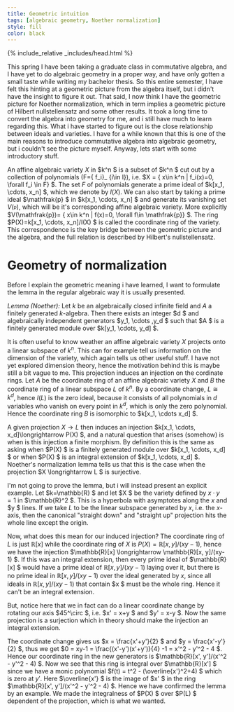 ```yaml
---
title: Geometric intuition
tags: [algebraic geometry, Noether normalization]
style: fill
color: black
---
```


{% include_relative _includes/head.html %}

This spring I have been taking a graduate class in commutative algebra, and I have yet to do algebraic geometry in a proper way, and have only gotten a small taste while writing my bachelor thesis. So this entire semester, I have felt this hinting at a geometric picture from the algebra itself, but i didn't have the insight to figure it out. That said, I now think I have the geometric picture for Noether normalization, which in term implies a geometric picture of Hilbert nullstellensatz and some other results. It took a long time to convert the algebra into geometry for me, and i still have much to learn regarding this. What i have started to figure out is the close relationship between ideals and varieties. I have for a while known that this is one of the main reasons to introduce commutative algebra into algebraic geometry, but i couldn't see the picture myself. Anyway, lets start with some introductory stuff. 

An affine algebraic variety $X$ in $k^n $ is a subset of $k^n $ cut out by a collection of polynomials \(F=\{ f_i\}_ {i\in I}\), i.e. $X = \{ x\in k^n | f_i(x)=0, \forall f_i \in F\} $. The set $F$ of polynomials generate a prime ideal of $k[x_1, \cdots, x_n] $, which we denote by $I(X)$. We can also start by taking a prime ideal $\mathfrak{p} $ in $k[x_1, \cdots, x_n] $ and generate its vanishing set $V(\mathfrak{p})$, which will be it's corresponding affine algebraic variety. More explicitly $V(\mathfrak{p})= \{ x\in k^n | f(x)=0, \forall f\in \mathfrak{p}\} $. The ring $P(X)=k[x_1, \cdots, x_n]/I(X) $ is called the coordinate ring of the variety. This correspondence is the key bridge between the geometric picture and the algebra, and the full relation is described by Hilbert's nullstellensatz. 


# Geometry of normalization

Before I explain the geometric meaning i have learned, I want to formulate the lemma in the regular algebraic way it is usually presented.

*Lemma (Noether):* Let $k$ be an algebraically closed infinite field and $A$ a finitely generated $k$-algebra. Then there exists an integer $d $ and algebraically independent generators $y_1, \cdots ,y_d $ such that $A $ is a finitely generated module over $k[y_1, \cdots, y_d] $.

It is often useful to know weather an affine algebraic variety $X$ projects onto a linear subspace of $k^n$. This can for example tell us information on the dimension of the variety, which again tells us other useful stuff. I have not yet explored dimension theory, hence the motivation behind this is maybe still a bit vague to me. This projection induces an injection on the cordinate rings. Let $A$ be the coordinate ring of an affine algebraic variety $X$ and $B$ the coordinate ring of a linear subspace $L$ of $k^n.$ By a coordinate change, $L \cong k^d$, hence $I(L)$ is the zero ideal, because it consists of all polynomials in $d$ variables who vanish on every point in $k^d$, which is only the zero polynomial. Hence the coordinate ring $B$ is isomorphic to $k[x_1, \cdots x_d] $.



A given projection $X \longrightarrow L$ then induces an injection $k[x_1, \cdots, x_d]\longrightarrow P(X) $, and a natural question that arises (somehow) is when is this injection a finite morphism. By definition this is the same as asking when $P(X) $ is a finitely generated module over $k[x_1, \cdots, x_d] $ or when $P(X) $ is an integral extension of $k[x_1, \cdots, x_d] $. Noether's normalization lemma tells us that this is the case when the projection $X \longrightarrow L $ is surjective.

I'm not going to prove the lemma, but i will instead present an explicit example. Let $k=\mathbb{R} $ and let $X $ be the variety defined by $x\cdot y = 1$ in $\mathbb{R}^2 $. This is a hyperbola with asymptotes along the $x$ and $y $ lines. If we take $L$ to be the linear subspace generated by $x$, i.e. the $x$-axis, then the canonical "straight down" and "straight up" projection hits the whole line except the origin.



Now, what does this mean for our induced injection? The coordinate ring of $L$ is just $\mathbb{R}[x]$ while the coordinate ring of $X$ is $P(X) =  \mathbb{R}[x, y]/(xy-1)$, hence we have the injection $\mathbb{R}[x] \longrightarrow \mathbb{R}[x, y]/(xy-1) $. If this was an integral extension, then every prime ideal of $\mathbb{R}[x] $ would have a prime ideal of $\mathbb{R}[x, y]/(xy-1)$ laying over it, but there is no prime ideal in $\mathbb{R}[x, y]/(xy-1)$ over the ideal generated by $x$, since all ideals in $\mathbb{R}[x, y]/(xy-1)$ that contain $x $ must be the whole ring. Hence it can't be an integral extension.


But, notice here that we in fact can do a linear coordinate change by rotating our axis $45^\circ $, i.e. $x' = x+y $ and $y' = x-y $. Now the same projection is a surjection which in theory should make the injection an integral extension. 

The coordinate change gives us $x = \frac{x'+y'}{2} $ and $y = \frac{x'-y'}{2} $, thus we get $0 = xy-1 = \frac{(x'-y')(x'+y')}{4} -1 = x'^2 - y'^2 - 4 $. Hence our coordinate ring in the new generators is $\mathbb{R}[x', y']/(x'^2 - y'^2 - 4) $. Now we see that this ring is integral over $\mathbb{R}[x'] $ since we have a monic polynomial $f(t) = t^2 - (\overline{x'}^2+4) $ which is zero at $y'$. Here $\overline{x'} $ is the image of $x' $ in the ring $\mathbb{R}[x', y']/(x'^2 - y'^2 - 4) $. Hence we have confirmed the lemma by an example. We made the integralness of $P(X) $ over $P(L) $ dependent of the projection, which is what we wanted.
